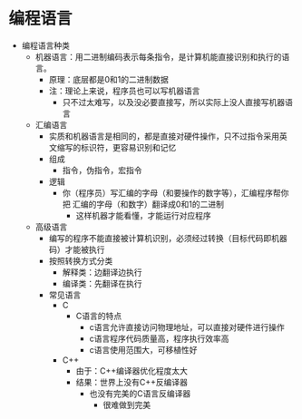 # 编程语言

* 编程语言种类
  * 机器语言：用二进制编码表示每条指令，是计算机能直接识别和执行的语言。
    * 原理：底层都是0和1的二进制数据
    * 注：理论上来说，程序员也可以写机器语言
      * 只不过太难写，以及没必要直接写，所以实际上没人直接写机器语言
  * 汇编语言
    * 实质和机器语言是相同的，都是直接对硬件操作，只不过指令采用英文缩写的标识符，更容易识别和记忆
    * 组成
      * 指令，伪指令，宏指令
    * 逻辑
      * 你（程序员）写汇编的字母（和要操作的数字等），汇编程序帮你把 汇编的字母（和数字）翻译成0和1的二进制
        * 这样机器才能看懂，才能运行对应程序
  * 高级语言
    * 编写的程序不能直接被计算机识别，必须经过转换（目标代码即机器码）才能被执行
    * 按照转换方式分类
      * 解释类：边翻译边执行
      * 编译类：先翻译在执行
    * 常见语言
      * C
        * C语言的特点
          * c语言允许直接访问物理地址，可以直接对硬件进行操作
          * c语言程序代码质量高，程序执行效率高
          * c语言使用范围大，可移植性好
      * C++
        * 由于：C++编译器优化程度太大
        * 结果：世界上没有C++反编译器
          * 也没有完美的C语言反编译器
            * 很难做到完美
